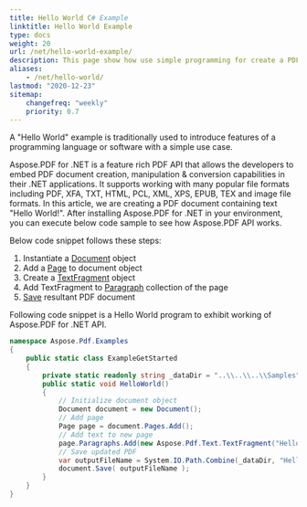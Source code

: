 ```yaml
---
title: Hello World С# Example
linktitle: Hello World Example
type: docs
weight: 20
url: /net/hello-world-example/
description: This page show how use simple programming for create a PDF document containing text - Hello World.
aliases:
    - /net/hello-world/
lastmod: "2020-12-23"
sitemap:
    changefreq: "weekly"
    priority: 0.7
---
```


A "Hello World" example is traditionally used to introduce features of a programming language or software with a simple use case.

Aspose.PDF for .NET is a feature rich PDF API that allows the developers to embed PDF document creation, manipulation & conversion capabilities in their .NET applications. It supports working with many popular file formats including PDF, XFA, TXT, HTML, PCL, XML, XPS, EPUB, TEX and image file formats. In this article, we are creating a PDF document containing text "Hello World!". After installing Aspose.PDF for .NET in your environment, you can execute below code sample to see how Aspose.PDF API works.

Below code snippet follows these steps:

1. Instantiate a [Document](https://apireference.aspose.com/pdf/net/aspose.pdf/document) object
1. Add a [Page](https://apireference.aspose.com/pdf/net/aspose.pdf/page) to document object
1. Create a [TextFragment](https://apireference.aspose.com/pdf/net/aspose.pdf.text/textfragment) object
1. Add TextFragment to [Paragraph](https://apireference.aspose.com/pdf/net/aspose.pdf/page/properties/paragraphs) collection of the page
1. [Save](https://apireference.aspose.com/pdf/net/aspose.pdf.document/save/methods/4) resultant PDF document

Following code snippet is a Hello World program to exhibit working of Aspose.PDF for .NET API.

```csharp
namespace Aspose.Pdf.Examples
{
    public static class ExampleGetStarted
    {
        private static readonly string _dataDir = "..\\..\\..\\Samples";
        public static void HelloWorld()
        {
            // Initialize document object
            Document document = new Document();
            // Add page
            Page page = document.Pages.Add();
            // Add text to new page
            page.Paragraphs.Add(new Aspose.Pdf.Text.TextFragment("Hello World!"));
            // Save updated PDF
            var outputFileName = System.IO.Path.Combine(_dataDir, "HelloWorld_out.pdf");
            document.Save( outputFileName );
        }
    }
}
```
